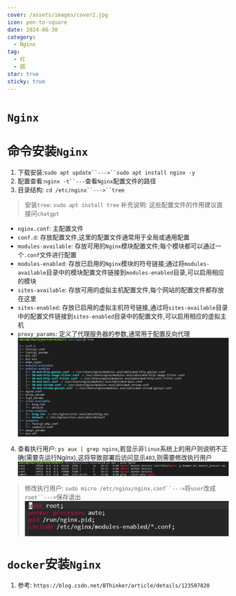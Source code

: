 ```yaml
---
cover: /assets/images/cover2.jpg
icon: pen-to-square
date: 2024-06-30
category:
  - Nginx
tag:
  - 红
  - 圆
star: true
sticky: true
---
```

# `Nginx`
# 命令安装`Nginx`
1. 下载安装:`sudo apt update``--->``sudo apt install nginx -y`
2. 配置查看:`nginx -t``---`查看`Nginx`配置文件的路径
3. 目录结构: `cd /etc/nginx``--->``tree`
>  安装`tree`: `sudo apt install tree`
>  补充说明: 这些配置文件的作用建议直接问`chatgpt`
   - `nginx.conf`: 主配置文件
   - `conf.d`: 存放配置文件,这里的配置文件通常用于全局或通用配置  
   - `modules-available`: 存放可用的`Nginx`模块配置文件;每个模块都可以通过一个`.conf`文件进行配置
   - `modules-enabled`: 存放已启用的`Nginx`模块的符号链接;通过将`modules-available`目录中的模块配置文件链接到`modules-enabled`目录,可以启用相应的模块  
   - `sites-available`: 存放可用的虚拟主机配置文件,每个网站的配置文件都存放在这里  
   - `sites-enabled`: 存放已启用的虚拟主机符号链接,通过将`sites-available`目录中的配置文件链接到`sites-enabled`目录中的配置文件,可以启用相应的虚拟主机
   - `proxy_params`: 定义了代理服务器的参数,通常用于配置反向代理
![img_1.png](/assets/images/LinuxService/img_1.png)
4. 查看执行用户: `ps aux | grep nginx`,若显示非`linux`系统上的用户则说明不正确(需要先运行Nginx),这将导致部署后访问显示`403`,则需要修改执行用户
![img_2.png](/assets/images/LinuxService/img_2.png)
>  修改执行用户: `sudo micro /etc/nginx/nginx.conf``--->`将`user`改成`root``--->`保存退出 
>  ![img_3.png](/assets/images/LinuxService/img_3.png)

# `docker`安装`Nginx`
1. 参考: `https://blog.csdn.net/BThinker/article/details/123507820`